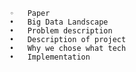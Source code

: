 	◦	Paper
	•	Big Data Landscape
	•	Problem description
	•	Description of project
	•	Why we chose what tech
	•	Implementation
